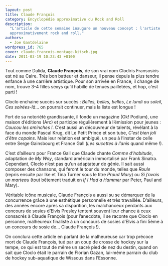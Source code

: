 ```yaml
---
layout: post
title: Claude François
category: Encyclopédie approximative du Rock and Roll
description:
  "L'article de cette semaine inaugure un nouveau concept : l'artiste
  approximativement rock and roll."
authors:
  - Joe Gantdelaine
wordpress_id: 765
cover: claude-francois-montage-kitsch.jpg
date: 2011-03-19 10:23:43 +0100
---
```


Tout comme Dalida, **Claude François**, de son vrai nom Clodiris Fransosiris est
né au Caire. Très bon batteur et danseur, il pense depuis la plus tendre enfance
à une carrière artistique. Pour son arrivée en France, il change de nom, trouve
3-4 filles sexys qu’il habille de tenues pailletées, et hop, c’est parti !

Cloclo enchaine succès sur succès : _Belles, belles, belles_, _Le lundi au
soleil_, _Ces soirées-là_… on pourrait continuer, mais la liste est longue !

Fort de sa notoriété grandissante, il fonde un magazine (Ok! Podium), une maison
d’éditions (Arc) et participe régulièrement à l’émission pour jeunes : _Coucou
les aminches !_. C’est aussi un découvreur de talents, révélant à la face du
monde Pascal Krug, dit Le Petit Prince et son tube, _C’est bien joli d’être
copains_. Mais leur relation est ambiguë, un peu à l’instar de celle entre Serge
Gainsbourg et France Gall (_Les sucettes à l’anis_ quand même !).

C’est d’ailleurs pour France Gall que Claude chante _Comme d’habitude_,
adaptation de _My Way_, standard américain immortalisé par Frank Sinatra.
Cependant, Cloclo n’est pas qu’un adaptateur de génie. Il sait aussi composer
des chansons, qui feront le tour du monde, telles que _Roule_ (repris ensuite
par Ike et Tina Turner sous le titre _Proud Mary_) ou _Si j’avais un marteau_
(tout bêtement traduit en _If I Had a Hammer_ par Peter, Paul and Mary).

Véritable icône musicale, Claude François a aussi su se démarquer de la
concurrence grâce à une esthétique personnelle et très travaillée. D’ailleurs,
des années encore après sa disparition, les malchanceux perdants aux concours de
sosies d’Elvis Presley tentent souvent leur chance à ceux consacrés à Claude
François (pour l’anecdote, il se raconte que Cloclo en personne, malheureux
finaliste à un concours de sosies d’Elvis a fini 5ème à un concours de sosie de…
Claude François !).

On conclura cette article en parlant de la malheureuse car trop précoce mort de
Claude François, tué par un coup de crosse de hockey sur la tempe, ce qui est
tout de même un sacré pied de nez du destin, quand on sait que Cloclo était le
parrain de Florian Gazan, lui-même parrain du club de hockey sub-aquatique de
Wissous dans l’Essonne.
